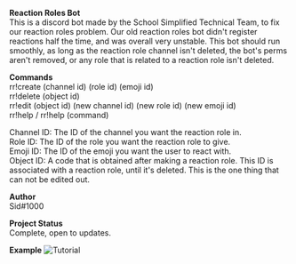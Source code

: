 **Reaction Roles Bot**  
This is a discord bot made by the School Simplified Technical Team, to fix our reaction roles problem. Our old reaction roles bot didn't register reactions half the time, and was overall very unstable. This bot should run smoothly, as long as the reaction role channel isn't deleted, the bot's perms aren't removed, or any role that is related to a reaction role isn't deleted.

**Commands**  
rr!create (channel id) (role id) (emoji id)  
rr!delete (object id)   
rr!edit (object id) (new channel id) (new role id) (new emoji id)  
rr!help / rr!help (command)

Channel ID: The ID of the channel you want the reaction role in.  
Role ID: The ID of the role you want the reaction role to give.  
Emoji ID: The ID of the emoji you want the user to react with.  
Object ID: A code that is obtained after making a reaction role. This ID is associated with a reaction role, until it's deleted. This is the one thing that can not be edited out.  

**Author**  
Sid#1000

**Project Status**  
Complete, open to updates.

**Example**
![Tutorial](https://i.imgur.com/IKdz2o4.gif)
